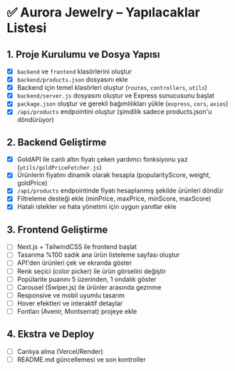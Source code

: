 # ✅ Aurora Jewelry – Yapılacaklar Listesi

## 1. Proje Kurulumu ve Dosya Yapısı
- [x] `backend` ve `frontend` klasörlerini oluştur
- [x] `backend/products.json` dosyasını ekle
- [x] Backend için temel klasörleri oluştur (`routes`, `controllers`, `utils`)
- [x] `backend/server.js` dosyasını oluştur ve Express sunucusunu başlat
- [x] `package.json` oluştur ve gerekli bağımlılıkları yükle (`express`, `cors`, `axios`)
- [x] `/api/products` endpointini oluştur (şimdilik sadece products.json'u döndürüyor)

## 2. Backend Geliştirme
- [x] GoldAPI ile canlı altın fiyatı çeken yardımcı fonksiyonu yaz (`utils/goldPriceFetcher.js`)
- [x] Ürünlerin fiyatını dinamik olarak hesapla (popularityScore, weight, goldPrice)
- [x] `/api/products` endpointinde fiyatı hesaplanmış şekilde ürünleri döndür
- [x] Filtreleme desteği ekle (minPrice, maxPrice, minScore, maxScore)
- [x] Hatalı istekler ve hata yönetimi için uygun yanıtlar ekle

## 3. Frontend Geliştirme
- [ ] Next.js + TailwindCSS ile frontend başlat
- [ ] Tasarıma %100 sadık ana ürün listeleme sayfası oluştur
- [ ] API'den ürünleri çek ve ekranda göster
- [ ] Renk seçici (color picker) ile ürün görselini değiştir
- [ ] Popülarite puanını 5 üzerinden, 1 ondalık göster
- [ ] Carousel (Swiper.js) ile ürünler arasında gezinme
- [ ] Responsive ve mobil uyumlu tasarım
- [ ] Hover efektleri ve interaktif detaylar
- [ ] Fontları (Avenir, Montserrat) projeye ekle

## 4. Ekstra ve Deploy
- [ ] Canlıya alma (Vercel/Render)
- [ ] README.md güncellemesi ve son kontroller 